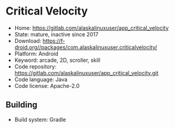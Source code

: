 # Critical Velocity

- Home: https://gitlab.com/alaskalinuxuser/app_critical_velocity
- State: mature, inactive since 2017
- Download: https://f-droid.org//packages/com.alaskalinuxuser.criticalvelocity/
- Platform: Android
- Keyword: arcade, 2D, scroller, skill
- Code repository: https://gitlab.com/alaskalinuxuser/app_critical_velocity.git
- Code language: Java
- Code license: Apache-2.0

## Building

- Build system: Gradle

